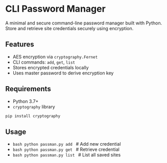 #  CLI Password Manager

A minimal and secure command-line password manager built with Python. Store and retrieve site credentials securely using encryption.

## Features

- AES encryption via `cryptography.Fernet`
- CLI commands: `add`, `get`, `list`
- Stores encrypted credentials locally
- Uses master password to derive encryption key

##  Requirements

- Python 3.7+
- `cryptography` library

```bash
pip install cryptography
```

## Usage
- ```bash python passman.py add ```     # Add new credential
- ```bash python passman.py get ```    # Retrieve credential
- ```bash python passman.py list ```   # List all saved sites
